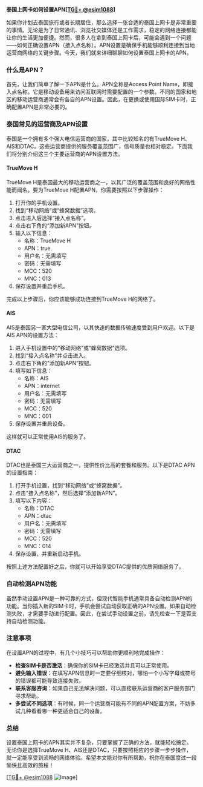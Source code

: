 **泰国上网卡如何设置APN[[TG💪+ @esim1088](https://t.me/s/esim1088)]**

如果你计划去泰国旅行或者长期居住，那么选择一张合适的泰国上网卡是非常重要的事情。无论是为了日常通讯、浏览社交媒体还是工作需求，稳定的网络连接都能让你的生活更加便捷。然而，很多人在拿到泰国上网卡后，可能会遇到一个问题——如何正确设置APN（接入点名称）。APN设置是确保手机能够顺利连接到当地运营商网络的关键步骤。今天，我们就来详细聊聊如何设置泰国上网卡的APN。

### 什么是APN？

首先，让我们简单了解一下APN是什么。APN全称是Access Point Name，即接入点名称。它是移动设备用来访问互联网时需要配置的一个参数。不同的国家和地区的移动运营商通常会有各自的APN设置。因此，在更换或使用国际SIM卡时，正确配置APN是非常必要的。

### 泰国常见的运营商及APN设置

泰国是一个拥有多个强大电信运营商的国家，其中比较知名的有TrueMove H、AIS和DTAC。这些运营商提供的服务覆盖范围广，信号质量也相对稳定。下面我们将分别介绍这三个主要运营商的APN设置方法。

#### TrueMove H

TrueMove H是泰国最大的移动运营商之一，以其广泛的覆盖范围和良好的网络性能而闻名。要为TrueMove H配置APN，你需要按照以下步骤操作：

1. 打开你的手机设置。
2. 找到“移动网络”或“蜂窝数据”选项。
3. 点击进入后选择“接入点名称”。
4. 点击右下角的“添加新APN”按钮。
5. 输入以下信息：
   - 名称：TrueMove H
   - APN：true
   - 用户名：无需填写
   - 密码：无需填写
   - MCC：520
   - MNC：013
6. 保存设置并重启手机。

完成以上步骤后，你应该能够成功连接到TrueMove H的网络了。

#### AIS

AIS是泰国另一家大型电信公司，以其快速的数据传输速度受到用户欢迎。以下是AIS APN的设置方法：

1. 进入手机设置中的“移动网络”或“蜂窝数据”选项。
2. 找到“接入点名称”并点击进入。
3. 点击右下角的“添加新APN”按钮。
4. 填写如下信息：
   - 名称：AIS
   - APN：internet
   - 用户名：无需填写
   - 密码：无需填写
   - MCC：520
   - MNC：001
5. 保存设置并重启设备。

这样就可以正常使用AIS的服务了。

#### DTAC

DTAC也是泰国三大运营商之一，提供性价比高的套餐和服务。以下是DTAC APN的设置指南：

1. 打开手机设置，找到“移动网络”或“蜂窝数据”。
2. 点击“接入点名称”，然后选择“添加新APN”。
3. 填写以下内容：
   - 名称：DTAC
   - APN：dtac
   - 用户名：无需填写
   - 密码：无需填写
   - MCC：520
   - MNC：014
4. 保存设置，并重新启动手机。

按照上述方法配置好之后，你就可以开始享受DTAC提供的优质网络服务了。

### 自动检测APN功能

虽然手动设置APN是一种可靠的方式，但现代智能手机通常具备自动检测APN的功能。当你插入新的SIM卡时，手机会尝试自动获取正确的APN设置。如果自动检测失败，才需要手动进行配置。因此，在尝试手动设置之前，请先检查一下是否支持自动检测功能。

### 注意事项

在设置APN的过程中，有几个小技巧可以帮助你更顺利地完成操作：

- **检查SIM卡是否激活**：确保你的SIM卡已经激活并且可以正常使用。
- **避免输入错误**：在填写APN信息时一定要仔细核对，哪怕一个小写字母或符号的错误都可能导致连接失败。
- **联系客服咨询**：如果自己无法解决问题，可以直接联系运营商的客户服务部门寻求帮助。
- **多尝试不同选项**：有时候，同一个运营商可能有不同的APN配置方案，不妨多试几种看看哪一种更适合自己的设备。

### 总结

设置泰国上网卡的APN其实并不复杂，只要掌握了正确的方法，就能轻松搞定。无论你是选择TrueMove H、AIS还是DTAC，只要按照相应的步骤一步步操作，就一定能享受到流畅的网络体验。希望本文能对你有所帮助，祝你在泰国度过一段愉快且高效的旅程！

[[TG💪+ @esim1088](https://t.me/s/esim1088) ![Image](https://i.postimg.cc/4NQfJmqS/Snipaste-2025-05-13-00-14-12.png)]